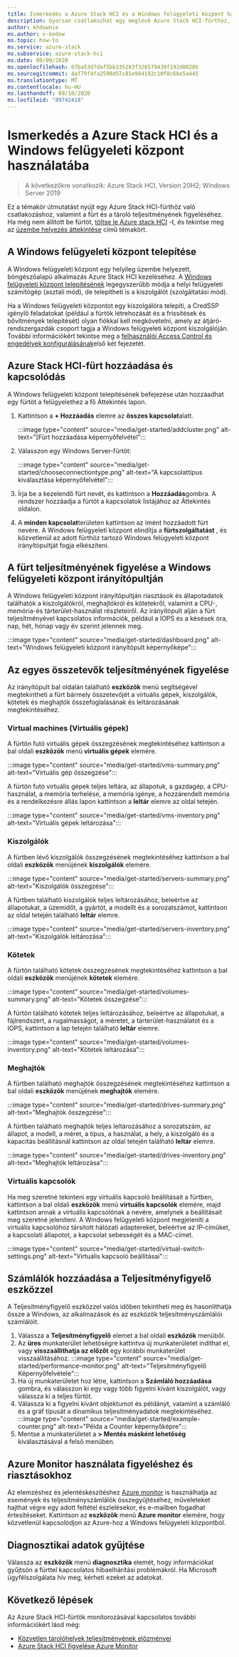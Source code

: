 ```yaml
---
title: Ismerkedés a Azure Stack HCI és a Windows felügyeleti központ használatába
description: Gyorsan csatlakozhat egy meglévő Azure Stack HCI-fürthöz, és a Windows felügyeleti központ segítségével figyelheti a fürt és a tároló teljesítményét.
author: khdownie
ms.author: v-kedow
ms.topic: how-to
ms.service: azure-stack
ms.subservice: azure-stack-hci
ms.date: 09/09/2020
ms.openlocfilehash: 67ba53d7daf5bb335283f328579439f192d0020b
ms.sourcegitcommit: 4af79f4fa2598d57c81e994192c10f8c6be5a445
ms.translationtype: MT
ms.contentlocale: hu-HU
ms.lasthandoff: 09/10/2020
ms.locfileid: "89742418"
---
```

# <a name="get-started-with-azure-stack-hci-and-windows-admin-center"></a>Ismerkedés a Azure Stack HCI és a Windows felügyeleti központ használatába

> A következőkre vonatkozik: Azure Stack HCI, Version 20H2; Windows Server 2019

Ez a témakör útmutatást nyújt egy Azure Stack HCI-fürthöz való csatlakozáshoz, valamint a fürt és a tároló teljesítményének figyeléséhez. Ha még nem állított be fürtöt, [töltse le Azure stack HCI](https://azure.microsoft.com/en-us/products/azure-stack/hci/hci-download/) -t, és tekintse meg az [üzembe helyezés áttekintése](deploy/deployment-overview.md) című témakört.

## <a name="install-windows-admin-center"></a>A Windows felügyeleti központ telepítése

A Windows felügyeleti központ egy helyileg üzembe helyezett, böngészőalapú alkalmazás Azure Stack HCI kezeléséhez. A [Windows felügyeleti központ telepítésének](/windows-server/manage/windows-admin-center/deploy/install) legegyszerűbb módja a helyi felügyeleti számítógép (asztali mód), de telepítheti is a kiszolgálót (szolgáltatási mód).

Ha a Windows felügyeleti központot egy kiszolgálóra telepíti, a CredSSP igénylő feladatokat (például a fürtök létrehozását és a frissítések és bővítmények telepítését) olyan fiókkal kell megkövetelni, amely az átjáró-rendszergazdák csoport tagja a Windows felügyeleti központ kiszolgálóján. További információkért tekintse meg a [felhasználói Access Control és engedélyek konfigurálásának](/windows-server/manage/windows-admin-center/configure/user-access-control#gateway-access-role-definitions)első két fejezetét.

## <a name="add-and-connect-to-an-azure-stack-hci-cluster"></a>Azure Stack HCI-fürt hozzáadása és kapcsolódás

A Windows felügyeleti központ telepítésének befejezése után hozzáadhat egy fürtöt a felügyelethez a fő Áttekintés lapon.

1. Kattintson a **+ Hozzáadás** elemre az **összes kapcsolat**alatt.

    :::image type="content" source="media/get-started/addcluster.png" alt-text="[Fürt hozzáadása képernyőfelvétel":::

2. Válasszon egy Windows Server-fürtöt:

    :::image type="content" source="media/get-started/chooseconnectiontype.png" alt-text="A kapcsolattípus kiválasztása képernyőfelvétel":::

3. Írja be a kezelendő fürt nevét, és kattintson a **Hozzáadás**gombra. A rendszer hozzáadja a fürtöt a kapcsolatok listájához az Áttekintés oldalon.

4. A **minden kapcsolat**területen kattintson az imént hozzáadott fürt nevére. A Windows felügyeleti központ elindítja a **fürtszolgáltatást** , és közvetlenül az adott fürthöz tartozó Windows felügyeleti központ irányítópultját fogja elkészíteni.

## <a name="monitor-cluster-performance-with-the-windows-admin-center-dashboard"></a>A fürt teljesítményének figyelése a Windows felügyeleti központ irányítópultján

A Windows felügyeleti központ irányítópultján riasztások és állapotadatok találhatók a kiszolgálókról, meghajtókról és kötetekről, valamint a CPU-, memória-és tárterület-használat részleteiről. Az irányítópult alján a fürt teljesítményével kapcsolatos információk, például a IOPS és a késések óra, nap, hét, hónap vagy év szerint jelennek meg.

:::image type="content" source="media/get-started/dashboard.png" alt-text="Windows felügyeleti központ irányítópult képernyőképe":::

## <a name="monitor-performance-of-individual-components"></a>Az egyes összetevők teljesítményének figyelése

Az irányítópult bal oldalán található **eszközök** menü segítségével megtekintheti a fürt bármely összetevőjét a virtuális gépek, kiszolgálók, kötetek és meghajtók összefoglalásának és leltározásának megtekintéséhez.

### <a name="virtual-machines"></a>Virtual machines (Virtuális gépek)

A fürtön futó virtuális gépek összegzésének megtekintéséhez kattintson a bal oldali **eszközök** menü **virtuális gépek** elemére.

:::image type="content" source="media/get-started/vms-summary.png" alt-text="Virtuális gép összegzése":::

A fürtön futó virtuális gépek teljes leltára, az állapotuk, a gazdagép, a CPU-használat, a memória terhelése, a memória igénye, a hozzárendelt memória és a rendelkezésre állás lapon kattintson a **leltár** elemre az oldal tetején.

:::image type="content" source="media/get-started/vms-inventory.png" alt-text="Virtuális gépek leltározása":::

### <a name="servers"></a>Kiszolgálók

A fürtben lévő kiszolgálók összegzésének megtekintéséhez kattintson a bal oldali **eszközök** menüjének **kiszolgálók** elemére.

:::image type="content" source="media/get-started/servers-summary.png" alt-text="Kiszolgálók összegzése":::

A fürtben található kiszolgálók teljes leltározásához, beleértve az állapotukat, a üzemidőt, a gyártót, a modellt és a sorozatszámot, kattintson az oldal tetején található **leltár** elemre.

:::image type="content" source="media/get-started/servers-inventory.png" alt-text="Kiszolgálók leltározása":::

### <a name="volumes"></a>Kötetek

A fürtön található kötetek összegzésének megtekintéséhez kattintson a bal oldali **eszközök** menüjének **kötetek** elemére.

:::image type="content" source="media/get-started/volumes-summary.png" alt-text="Kötetek összegzése":::

A fürtön található kötetek teljes leltározásához, beleértve az állapotukat, a fájlrendszert, a rugalmasságot, a méretet, a tárterület-használatot és a IOPS, kattintson a lap tetején található **leltár** elemre.

:::image type="content" source="media/get-started/volumes-inventory.png" alt-text="Kötetek leltározása":::

### <a name="drives"></a>Meghajtók

A fürtben található meghajtók összegzésének megtekintéséhez kattintson a bal oldali **eszközök** menüjének **meghajtók** elemére.

:::image type="content" source="media/get-started/drives-summary.png" alt-text="Meghajtók összegzése":::

A fürtben található meghajtók teljes leltározásához a sorozatszám, az állapot, a modell, a méret, a típus, a használat, a hely, a kiszolgáló és a kapacitás beállításnál kattintson az oldal tetején található **leltár** elemre.

:::image type="content" source="media/get-started/drives-inventory.png" alt-text="Meghajtók leltározása":::

### <a name="virtual-switches"></a>Virtuális kapcsolók

Ha meg szeretné tekinteni egy virtuális kapcsoló beállításait a fürtben, kattintson a bal oldali **eszközök** menü **virtuális kapcsolók** elemére, majd kattintson annak a virtuális kapcsolónak a nevére, amelynek a beállításait meg szeretné jeleníteni. A Windows felügyeleti központ megjeleníti a virtuális kapcsolóhoz társított hálózati adaptereket, beleértve az IP-címüket, a kapcsolati állapotot, a kapcsolat sebességét és a MAC-címet.

:::image type="content" source="media/get-started/virtual-switch-settings.png" alt-text="Virtuális kapcsoló beállításai":::

## <a name="add-counters-with-the-performance-monitor-tool"></a>Számlálók hozzáadása a Teljesítményfigyelő eszközzel

A Teljesítményfigyelő eszközzel valós időben tekintheti meg és hasonlíthatja össze a Windows, az alkalmazások és az eszközök teljesítményszámlálói számlálóit.

1. Válassza a **Teljesítményfigyelő** elemet a bal oldali **eszközök** menüből.
2. Az **üres** munkaterület lehetőségre kattintva új munkaterületet indíthat el, vagy **visszaállíthatja az előzőt** egy korábbi munkaterület visszaállításához.
    :::image type="content" source="media/get-started/performance-monitor.png" alt-text="Teljesítményfigyelő Képernyőfelvétele":::
3. Ha új munkaterületet hoz létre, kattintson a **Számláló hozzáadása** gombra, és válasszon ki egy vagy több figyelni kívánt kiszolgálót, vagy válassza ki a teljes fürtöt.
4. Válassza ki a figyelni kívánt objektumot és példányt, valamint a számláló és a gráf típusát a dinamikus teljesítményadatok megtekintéséhez.
    :::image type="content" source="media/get-started/example-counter.png" alt-text="Példa a Counter képernyőképre":::
5. Mentse a munkaterületet a **> Mentés másként lehetőség** kiválasztásával a felső menüben.

## <a name="use-azure-monitor-for-monitoring-and-alerts"></a>Azure Monitor használata figyeléshez és riasztásokhoz

Az elemzéshez és jelentéskészítéshez [Azure monitor](manage/azure-monitor.md) is használhatja az események és teljesítményszámlálók összegyűjtéséhez, műveleteket hajthat végre egy adott feltétel észlelésekor, és e-mailben fogadhat értesítéseket. Kattintson az **eszközök** menü **Azure monitor** elemére, hogy közvetlenül kapcsolódjon az Azure-hoz a Windows felügyeleti központból.

## <a name="collect-diagnostics-information"></a>Diagnosztikai adatok gyűjtése

Válassza az **eszközök** menü **diagnosztika** elemét, hogy információkat gyűjtsön a fürttel kapcsolatos hibaelhárítási problémákról. Ha Microsoft ügyfélszolgálata hív meg, kérheti ezeket az adatokat.

## <a name="next-steps"></a>Következő lépések

Az Azure Stack HCI-fürtök monitorozásával kapcsolatos további információkért lásd még:

- [Közvetlen tárolóhelyek teljesítményének előzményei](/windows-server/storage/storage-spaces/performance-history)
- [Azure Stack HCI figyelése Azure Monitor](manage/azure-monitor.md)
